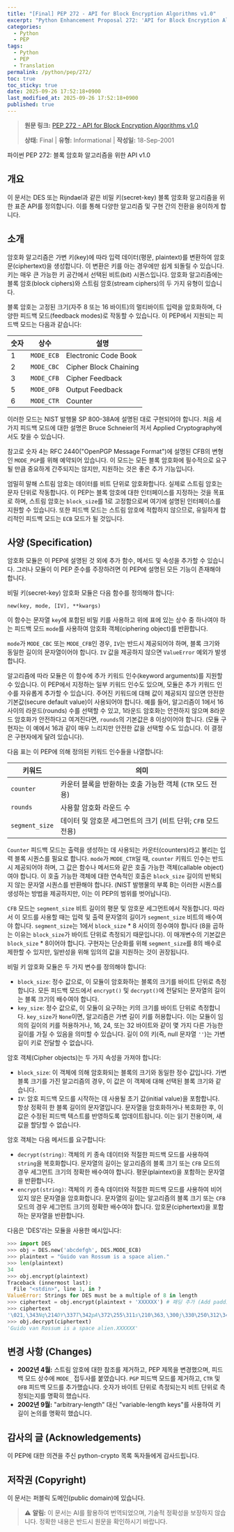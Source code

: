 ```yaml
---
title: "[Final] PEP 272 - API for Block Encryption Algorithms v1.0"
excerpt: "Python Enhancement Proposal 272: 'API for Block Encryption Algorithms v1.0'에 대한 한국어 번역입니다."
categories:
  - Python
  - PEP
tags:
  - Python
  - PEP
  - Translation
permalink: /python/pep/272/
toc: true
toc_sticky: true
date: 2025-09-26 17:52:18+0900
last_modified_at: 2025-09-26 17:52:18+0900
published: true
---
```

> **원문 링크:** [PEP 272 - API for Block Encryption Algorithms v1.0](https://peps.python.org/pep-0272/)
>
> **상태:** Final | **유형:** Informational | **작성일:** 18-Sep-2001

파이썬 PEP 272: 블록 암호화 알고리즘을 위한 API v1.0

## 개요
이 문서는 DES 또는 Rijndael과 같은 비밀 키(secret-key) 블록 암호화 알고리즘을 위한 표준 API를 정의합니다. 이를 통해 다양한 알고리즘 및 구현 간의 전환을 용이하게 합니다.

## 소개
암호화 알고리즘은 가변 키(key)에 따라 입력 데이터(평문, plaintext)를 변환하여 암호문(ciphertext)을 생성합니다. 이 변환은 키를 아는 경우에만 쉽게 되돌릴 수 있습니다. 키는 매우 큰 가능한 키 공간에서 선택된 비트(bit) 시퀀스입니다. 암호화 알고리즘에는 블록 암호(block ciphers)와 스트림 암호(stream ciphers)의 두 가지 유형이 있습니다.

블록 암호는 고정된 크기(자주 8 또는 16 바이트)의 멀티바이트 입력을 암호화하며, 다양한 피드백 모드(feedback modes)로 작동할 수 있습니다. 이 PEP에서 지원되는 피드백 모드는 다음과 같습니다:

| 숫자 | 상수        | 설명              |
|----|-------------|-------------------|
| 1  | `MODE_ECB`  | Electronic Code Book |
| 2  | `MODE_CBC`  | Cipher Block Chaining |
| 3  | `MODE_CFB`  | Cipher Feedback   |
| 5  | `MODE_OFB`  | Output Feedback   |
| 6  | `MODE_CTR`  | Counter           |

이러한 모드는 NIST 발행물 SP 800-38A에 설명된 대로 구현되어야 합니다. 처음 세 가지 피드백 모드에 대한 설명은 Bruce Schneier의 저서 Applied Cryptography에서도 찾을 수 있습니다.

참고로 숫자 4는 RFC 2440("OpenPGP Message Format")에 설명된 CFB의 변형인 `MODE_PGP`를 위해 예약되어 있습니다. 이 모드는 모든 블록 암호화에 필수적으로 요구될 만큼 중요하게 간주되지는 않지만, 지원하는 것은 좋은 추가 기능입니다.

엄밀히 말해 스트림 암호는 데이터를 비트 단위로 암호화합니다. 실제로 스트림 암호는 문자 단위로 작동합니다. 이 PEP는 블록 암호에 대한 인터페이스를 지정하는 것을 목표로 하며, 스트림 암호는 `block_size`를 1로 고정함으로써 여기에 설명된 인터페이스를 지원할 수 있습니다. 또한 피드백 모드는 스트림 암호에 적합하지 않으므로, 유일하게 합리적인 피드백 모드는 `ECB` 모드가 될 것입니다.

## 사양 (Specification)
암호화 모듈은 이 PEP에 설명된 것 외에 추가 함수, 메서드 및 속성을 추가할 수 있습니다. 그러나 모듈이 이 PEP 준수를 주장하려면 이 PEP에 설명된 모든 기능이 존재해야 합니다.

비밀 키(secret-key) 암호화 모듈은 다음 함수를 정의해야 합니다:

`new(key, mode, [IV], **kwargs)`

이 함수는 문자열 `key`에 포함된 비밀 키를 사용하고 위에 표에 있는 상수 중 하나여야 하는 피드백 모드 `mode`를 사용하여 암호화 객체(ciphering object)를 반환합니다.

`mode`가 `MODE_CBC` 또는 `MODE_CFB`인 경우, `IV`는 반드시 제공되어야 하며, 블록 크기와 동일한 길이의 문자열이어야 합니다. `IV` 값을 제공하지 않으면 `ValueError` 예외가 발생합니다.

알고리즘에 따라 모듈은 이 함수에 추가 키워드 인수(keyword arguments)를 지원할 수 있습니다. 이 PEP에서 지정하는 일부 키워드 인수도 있으며, 모듈은 추가 키워드 인수를 자유롭게 추가할 수 있습니다. 주어진 키워드에 대해 값이 제공되지 않으면 안전한 기본값(secure default value)이 사용되어야 합니다. 예를 들어, 알고리즘이 1에서 16 사이의 라운드(rounds) 수를 선택할 수 있고, 1라운드 암호화는 안전하지 않으며 8라운드 암호화가 안전하다고 여겨진다면, `rounds`의 기본값은 8 이상이어야 합니다. (모듈 구현자는 이 예에서 16과 같이 매우 느리지만 안전한 값을 선택할 수도 있습니다. 이 결정은 구현자에게 달려 있습니다).

다음 표는 이 PEP에 의해 정의된 키워드 인수들을 나열합니다:

| 키워드       | 의미                                                                    |
|------------|-------------------------------------------------------------------------|
| `counter`  | 카운터 블록을 반환하는 호출 가능한 객체 (`CTR` 모드 전용)                  |
| `rounds`   | 사용할 암호화 라운드 수                                                 |
| `segment_size` | 데이터 및 암호문 세그먼트의 크기 (비트 단위; `CFB` 모드 전용) |

`Counter` 피드백 모드는 출력을 생성하는 데 사용되는 카운터(counters)라고 불리는 입력 블록 시퀀스를 필요로 합니다. `mode`가 `MODE_CTR`일 때, `counter` 키워드 인수는 반드시 제공되어야 하며, 그 값은 함수나 메서드와 같은 호출 가능한 객체(callable object)여야 합니다. 이 호출 가능한 객체에 대한 연속적인 호출은 `block_size` 길이의 반복되지 않는 문자열 시퀀스를 반환해야 합니다. (NIST 발행물의 부록 B는 이러한 시퀀스를 생성하는 방법을 제공하지만, 이는 이 PEP의 범위를 벗어납니다).

`CFB` 모드는 `segment_size` 비트 길이의 평문 및 암호문 세그먼트에서 작동합니다. 따라서 이 모드를 사용할 때는 입력 및 출력 문자열의 길이가 `segment_size` 비트의 배수여야 합니다. `segment_size`는 1에서 `block_size` * 8 사이의 정수여야 합니다 (8을 곱하는 이유는 `block_size`가 바이트 단위로 측정되기 때문입니다). 이 매개변수의 기본값은 `block_size` * 8이어야 합니다. 구현자는 단순화를 위해 `segment_size`를 8의 배수로 제한할 수 있지만, 일반성을 위해 임의의 값을 지원하는 것이 권장됩니다.

비밀 키 암호화 모듈은 두 가지 변수를 정의해야 합니다:

*   `block_size`: 정수 값으로, 이 모듈이 암호화하는 블록의 크기를 바이트 단위로 측정합니다. 모든 피드백 모드에서 `encrypt()` 및 `decrypt()`에 전달되는 문자열의 길이는 블록 크기의 배수여야 합니다.
*   `key_size`: 정수 값으로, 이 모듈이 요구하는 키의 크기를 바이트 단위로 측정합니다. `key_size`가 `None`이면, 알고리즘은 가변 길이 키를 허용합니다. 이는 모듈이 임의의 길이의 키를 허용하거나, 16, 24, 또는 32 바이트와 같이 몇 가지 다른 가능한 길이를 가질 수 있음을 의미할 수 있습니다. 길이 0의 키(즉, null 문자열 `''`)는 가변 길이 키로 전달할 수 없습니다.

암호 객체(Cipher objects)는 두 가지 속성을 가져야 합니다:

*   `block_size`: 이 객체에 의해 암호화되는 블록의 크기와 동일한 정수 값입니다. 가변 블록 크기를 가진 알고리즘의 경우, 이 값은 이 객체에 대해 선택된 블록 크기와 같습니다.
*   `IV`: 암호 피드백 모드를 시작하는 데 사용될 초기 값(initial value)을 포함합니다. 항상 정확히 한 블록 길이의 문자열입니다. 문자열을 암호화하거나 복호화한 후, 이 값은 수정된 피드백 텍스트를 반영하도록 업데이트됩니다. 이는 읽기 전용이며, 새 값을 할당할 수 없습니다.

암호 객체는 다음 메서드를 요구합니다:

*   `decrypt(string)`: 객체의 키 종속 데이터와 적절한 피드백 모드를 사용하여 `string`을 복호화합니다. 문자열의 길이는 알고리즘의 블록 크기 또는 `CFB` 모드의 경우 세그먼트 크기의 정확한 배수여야 합니다. 평문(plaintext)을 포함하는 문자열을 반환합니다.
*   `encrypt(string)`: 객체의 키 종속 데이터와 적절한 피드백 모드를 사용하여 비어있지 않은 문자열을 암호화합니다. 문자열의 길이는 알고리즘의 블록 크기 또는 `CFB` 모드의 경우 세그먼트 크기의 정확한 배수여야 합니다. 암호문(ciphertext)을 포함하는 문자열을 반환합니다.

다음은 'DES'라는 모듈을 사용한 예시입니다:

```python
>>> import DES
>>> obj = DES.new('abcdefgh', DES.MODE_ECB)
>>> plaintext = "Guido van Rossum is a space alien."
>>> len(plaintext)
34
>>> obj.encrypt(plaintext)
Traceback (innermost last):
  File "<stdin>", line 1, in ?
ValueError: Strings for DES must be a multiple of 8 in length
>>> ciphertext = obj.encrypt(plaintext + 'XXXXXX') # 패딩 추가 (Add padding)
>>> ciphertext
'\021,\343Nq\214DY\337T\342pA\372\255\311s\210\363,\300j\330\250\312\347\342I\3215w\03561\303dgb/\006'
>>> obj.decrypt(ciphertext)
'Guido van Rossum is a space alien.XXXXXX'
```

## 변경 사항 (Changes)
*   **2002년 4월:** 스트림 암호에 대한 참조를 제거하고, PEP 제목을 변경했으며, 피드백 모드 상수에 `MODE_` 접두사를 붙였습니다. `PGP` 피드백 모드를 제거하고, `CTR` 및 `OFB` 피드백 모드를 추가했습니다. 숫자가 바이트 단위로 측정되는지 비트 단위로 측정되는지를 명확히 했습니다.
*   **2002년 9월:** "arbitrary-length" 대신 "variable-length keys"를 사용하여 키 길이 논의를 명확히 했습니다.

## 감사의 글 (Acknowledgements)
이 PEP에 대한 의견을 주신 python-crypto 목록 독자들에게 감사드립니다.

## 저작권 (Copyright)
이 문서는 퍼블릭 도메인(public domain)에 있습니다.

> ⚠️ **알림:** 이 문서는 AI를 활용하여 번역되었으며, 기술적 정확성을 보장하지 않습니다. 정확한 내용은 반드시 원문을 확인하시기 바랍니다.